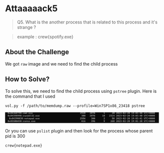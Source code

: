 # Attaaaaack5
> Q5. What is the another process that is related to this process and it's strange ?

> example : crew{spotify.exe}

## About the Challenge
We got `raw` image and we need to find the child process

## How to Solve?
To solve this, we need to find the child process using `pstree` plugin. Here is the command that I used

```
vol.py -f /path/to/memdump.raw --profile=Win7SP1x86_23418 pstree
```

![flag](images/flag.png)

Or you can use `pslist` plugin and then look for the process whose parent pid is 300

```
crew{notepad.exe}
```